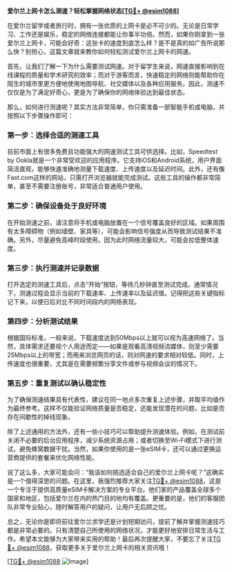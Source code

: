 **爱尔兰上网卡怎么测速？轻松掌握网络状态[[TG💪+ @esim1088](https://t.me/s/esim1088)]**

在爱尔兰留学或者旅行时，拥有一张优质的上网卡是必不可少的。无论是日常学习、工作还是娱乐，稳定的网络连接都能让你事半功倍。然而，如果你刚拿到一张爱尔兰上网卡，可能会好奇：这张卡的速度到底怎么样？是不是真的如广告所说那么快？别担心，这篇文章就来教你如何轻松测试爱尔兰上网卡的网速。

首先，让我们了解一下为什么需要测试网速。对于留学生来说，网速直接影响到在线课程的质量和学术研究的效率；而对于游客而言，快速稳定的网络则能帮助你在陌生的城市里更方便地使用地图导航、社交媒体以及各种应用服务。因此，测速不仅仅是为了满足好奇心，更是为了确保你的网络体验达到最佳状态。

那么，如何进行测速呢？其实方法非常简单，你只需准备一部智能手机或电脑，并按照以下步骤操作即可：

### **第一步：选择合适的测速工具**
目前市面上有很多免费且功能强大的网速测试工具可供选择。比如，Speedtest by Ookla就是一个非常受欢迎的应用程序。它支持iOS和Android系统，用户界面简洁直观，能够快速准确地测量下载速度、上传速度以及延迟时间。此外，还有像Fast.com这样的网站，只需打开浏览器就能完成测试。这些工具的操作都非常简单，甚至不需要注册账号，非常适合普通用户使用。

### **第二步：确保设备处于良好环境**
在开始测速之前，请注意将手机或电脑放置在一个信号覆盖良好的区域。如果周围有太多障碍物（例如墙壁、家具等），可能会影响信号强度从而导致测试结果不准确。另外，尽量避免高峰时段使用，因为此时网络流量较大，可能会拉低整体速度。

### **第三步：执行测速并记录数据**
打开选定的测速工具后，点击“开始”按钮，等待几秒钟直至测试完成。通常情况下，测速过程会显示当前的下载速率、上传速率以及延迟值。记得把这些关键指标记下来，以便日后对比不同时间段内的网络表现。

### **第四步：分析测试结果**
根据国际标准，一般来说，下载速度达到50Mbps以上就可以视为高速网络了。当然，具体需求还要视个人用途而定——如果是观看高清视频流媒体，则至少需要25Mbps以上的带宽；而用来浏览网页的话，则对网速的要求相对较低。同时，上传速度也很重要，尤其是在需要频繁分享文件或参与视频会议的情况下。

### **第五步：重复测试以确认稳定性**
为了确保测速结果具有代表性，建议在同一地点多次重复上述步骤，并取平均值作为最终参考。这样不仅能验证网络质量是否稳定，还能发现潜在的问题，比如是否存在间歇性的掉线现象。

除了上述通用的方法外，还有一些小技巧可以帮助提升测速体验。例如，在测试前关闭不必要的后台应用程序，减少系统资源占用；或者切换至Wi-Fi模式下进行测试，避免蜂窝数据干扰。当然，如果你使用的是一张eSIM卡，还可以通过更换运营商提供的套餐来优化网络性能。

说了这么多，大家可能会问：“我该如何挑选适合自己的爱尔兰上网卡呢？”这确实是一个值得深思的问题。在这里，我强烈推荐大家关注[TG💪+ @esim1088](https://t.me/s/esim1088)，这是一个专注于提供高质量eSIM卡解决方案的专业平台。他们家的产品覆盖全球多个国家和地区，包括爱尔兰在内的热门目的地均有覆盖。更重要的是，他们的客服团队非常专业贴心，随时解答用户的疑问，让用户无后顾之忧。

总之，无论你是即将前往爱尔兰求学还是计划短期访问，提前了解并掌握测速技巧都是非常必要的。只有清楚自己所使用的网络状况，才能更好地安排日常生活与工作。希望本文能够为大家带来实用的帮助！最后再次提醒大家，不要忘了关注[TG💪+ @esim1088](https://t.me/s/esim1088)，获取更多关于爱尔兰上网卡的相关资讯哦！

[[TG💪+ @esim1088](https://t.me/s/esim1088) ![Image](https://i.postimg.cc/4NQfJmqS/Snipaste-2025-05-13-00-14-12.png)]